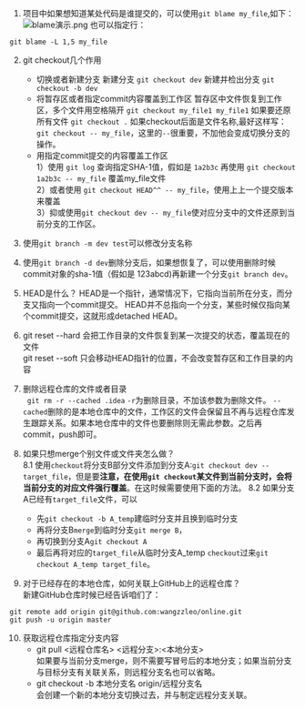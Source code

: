 1. 项目中如果想知道某处代码是谁提交的，可以使用```git blame my_file```,如下：  
![blame演示.png](https://upload-images.jianshu.io/upload_images/13572633-846045895b6765ae.png?imageMogr2/auto-orient/strip%7CimageView2/2/w/1240)
也可以指定行：
```
git blame -L 1,5 my_file
```

2. git checkout几个作用
    - 切换或者新建分支
  新建分支 ```git checkout dev```
  新建并检出分支 ```git checkout -b dev```
    - 将暂存区或者指定commit内容覆盖到工作区
暂存区中文件恢复到工作区，多个文件用空格隔开 ```git checkout my_file1 my_file1```
如果要还原所有文件 ```git checkout .```
如果checkout后面是文件名称,最好这样写：``` git checkout -- my_file```，这里的```--```很重要，不加他会变成切换分支的操作。
    - 用指定commit提交的内容覆盖工作区  
1）使用 ```git log``` 查询指定SHA-1值，假如是 ```1a2b3c```
再使用  ```git checkout 1a2b3c -- my_file``` 覆盖my_file文件  
2）或者使用 ```git checkout HEAD^^ -- my_file```，使用上上一个提交版本来覆盖  
3）抑或使用```git checkout dev -- my_file```使对应分支中的文件还原到当前分支的工作区。
3. 使用```git branch -m dev test```可以修改分支名称
4. 使用```git branch -d dev```删除分支后，如果想恢复了，可以使用删除时候 commit对象的sha-1值（假如是 123abcd)再新建一个分支```git branch dev```。
5. HEAD是什么？
HEAD是一个指针，通常情况下，它指向当前所在分支，而分支又指向一个commit提交。
HEAD并不总指向一个分支，某些时候仅指向某个commit提交，这就形成detached HEAD。
6. git reset --hard 会把工作目录的文件恢复到某一次提交的状态，覆盖现在的文件   
git reset --soft 只会移动HEAD指针的位置，不会改变暂存区和工作目录的内容  
7. 删除远程仓库的文件或者目录  
``` git rm -r --cached .idea```  ```-r```为删除目录，不加该参数为删除文件。 ```--cached```删除的是本地仓库中的文件，工作区的文件会保留且不再与远程仓库发生跟踪关系。如果本地仓库中的文件也要删除则无需此参数。之后再commit，push即可。
8. 如果只想merge个别文件或文件夹怎么做？  
8.1 使用```checkout```将分支B部分文件添加到分支A:```git checkout dev -- target_file```，但是要**注意，在使用```git checkout```某文件到当前分支时，会将当前分支的对应文件强行覆盖**。在这时候需要使用下面的方法。
8.2 如果分支A已经有```target_file```文件，可以  
    - 先```git checkout -b A_temp```建临时分支并且换到临时分支
    - 再将分支B```merge```到临时分支```git merge B```，
    - 再切换到分支A```git checkout A```
    - 最后再将对应的```target_file```从临时分支A_temp ```checkout```过来```git checkout A_temp target_file```。

9. 对于已经存在的本地仓库，如何关联上GitHub上的远程仓库？  
    新建GitHub仓库时候已经告诉咱们了：
```
git remote add origin git@github.com:wangzzleo/online.git
git push -u origin master
```

10. 获取远程仓库指定分支内容
	- git pull <远程仓库名> <远程分支>:<本地分支>  
	  如果要与当前分支merge，则不需要写冒号后的本地分支；如果当前分支与目标分支有关联关系，则远程分支名也可以省略。
	- git checkout -b 本地分支名 origin/远程分支名  
	  会创建一个新的本地分支切换过去，并与制定远程分支关联。